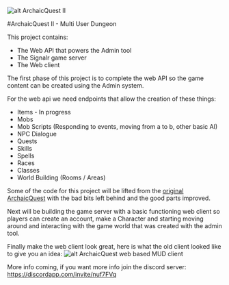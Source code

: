 ![alt ArchaicQuest II](https://i.imgur.com/LJo8K4h.png)

#ArchaicQuest II - Multi User Dungeon

This project contains:
* The Web API that powers the Admin tool
* The Signalr game server
* The Web client

The first phase of this project is to complete the web API so the game content can be created using the Admin system.

For the web api we need endpoints that allow the creation of these things:
* Items - In progress
* Mobs
* Mob Scripts (Responding to events, moving from a to b, other basic AI)
* NPC Dialogue
* Quests
* Skills
* Spells
* Races
* Classes
* World Building (Rooms / Areas)

Some of the code for this project will be lifted from the [original ArchaicQuest](https://github.com/LiamKenneth/ArchaicQuest/tree/master/MIMWebClient) with the bad bits left behind and the good parts improved.

Next will be building the game server with a basic functioning web client so players can create an account, make a Character and starting moving around and interacting with the game world that was created with the admin tool.

Finally make the web client look great, here is what the old client looked like to give you an idea:
![alt ArchaicQuest web based MUD client](https://i.imgur.com/j3Tr2EH.png)

More info coming, if you want more info join the discord server: https://discordapp.com/invite/nuf7FVq